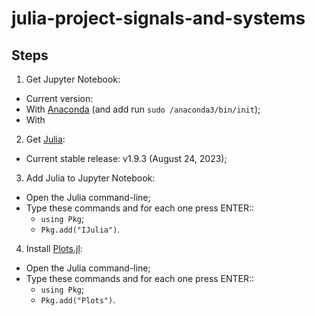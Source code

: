 # julia-project-signals-and-systems

## Steps

1. Get Jupyter Notebook:
  - Current version: 
  - With [Anaconda](https://www.anaconda.com/download) (and add run `sudo /anaconda3/bin/init`);
  - With
2. Get [Julia](https://julialang.org/downloads/):
  - Current stable release: v1.9.3 (August 24, 2023);
3. Add Julia to Jupyter Notebook:
  - Open the Julia command-line;
  - Type these commands and for each one press ENTER::
    - `using Pkg`;
    - `Pkg.add("IJulia")`.
4. Install [Plots.jl](https://docs.juliaplots.org/latest/tutorial/):
  - Open the Julia command-line;
  - Type these commands and for each one press ENTER::
    - `using Pkg`;
    - `Pkg.add("Plots")`.

